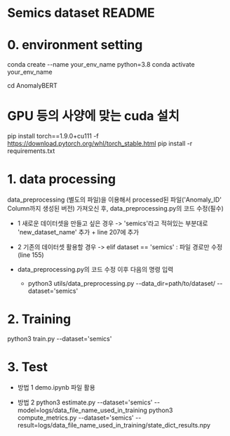 # Semics dataset README

# 0. environment setting

conda create --name your_env_name python=3.8
conda activate your_env_name

cd AnomalyBERT

# GPU 등의 사양에 맞는 cuda 설치
pip install torch==1.9.0+cu111 -f https://download.pytorch.org/whl/torch_stable.html
pip install -r requirements.txt


# 1. data processing 
data_preprocessing (별도의 파일)을 이용해서 processed된 파일('Anomaly_ID' Column까지 생성된 버전) 가져오신 후,
data_preprocessing.py의 코드 수정(필수)

+ 1 새로운 데이터셋을 만들고 싶은 경우 -> 'semics'라고 적혀있는 부분대로 'new_dataset_name' 추가 + line 207에 추가
+ 2 기존의 데이터셋 활용할 경우 -> elif dataset == 'semics' : 파일 경로만 수정 (line 155)

+ data_preprocessing.py의 코드 수정 이후 다음의 명령 입력

  - python3 utils/data_preprocessing.py --data_dir=path/to/dataset/ --dataset='semics' 


# 2. Training
python3 train.py --dataset='semics' 


# 3. Test
+ 방법 1
demo.ipynb 파일 활용

+ 방법 2 
python3 estimate.py --dataset='semics' --model=logs/data_file_name_used_in_training
python3 compute_metrics.py --dataset='semics' --result=logs/data_file_name_used_in_training/state_dict_results.npy

